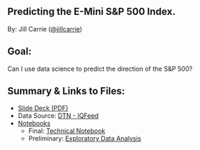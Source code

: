 ## Predicting the E-Mini S&P 500 Index. 

By: Jill Carrie ([@jillcarrie](https://github.com/jillcarrie/))

## Goal:

Can I use data science to predict the direction of the S&P 500?

## Summary & Links to Files:
- [Slide Deck (PDF)](Stocks.pdf)
- Data Source: [DTN - IQFeed](http://www.iqfeed.net/index.cfm?displayaction=support&section=map)
- [Notebooks](notebooks/)
    - Final: [Technical Notebook](notebooks/stocks.ipynb)
    - Preliminary: [Exploratory Data Analysis](notebooks/Stocks_DataCleaningEDA.ipynb)


